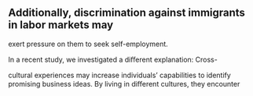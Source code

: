 ## Additionally, discrimination against immigrants in labor markets may

exert pressure on them to seek self-employment.

In a recent study, we investigated a diﬀerent explanation: Cross-

cultural experiences may increase individuals’ capabilities to identify promising business ideas. By living in diﬀerent cultures, they encounter